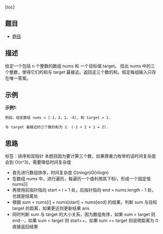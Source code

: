 [toc]

## 题目 
- [题目](https://leetcode-cn.com/problems/3sum-closest/)

## 描述

给定一个包括 n 个整数的数组 nums 和 一个目标值 target。
找出 nums 中的三个整数，使得它们的和与 target 最接近。返回这三个数的和。假定每组输入只存在唯一答案。


## 示例 
**示例1**:
```text
例如，给定数组 nums = [-1，2，1，-4], 和 target = 1.

与 target 最接近的三个数的和为 2. (-1 + 2 + 1 = 2).
```

## 思路
标签：排序和双指针
本题目因为要计算三个数，如果靠暴力枚举的话时间复杂度会到 O(n^3)，需要降低时间复杂度
+ 首先进行数组排序，时间复杂度 O(nlogn)O(nlogn)
+ 在数组 nums 中，进行遍历，每遍历一个值利用其下标i，形成一个固定值 nums[i]
+ 再使用前指针指向 start = i + 1 处，后指针指向 end = nums.length - 1 处，也就是结尾处
+ 根据 sum = nums[i] + nums[start] + nums[end] 的结果，判断 sum 与目标 target 的距离，如果更近则更新结果 ans
+ 同时判断 sum 与 target 的大小关系，因为数组有序，如果 sum > target 则 end--，如果 sum < target 则 start++，如果 sum == target 则说明距离为 0 直接返回结果

